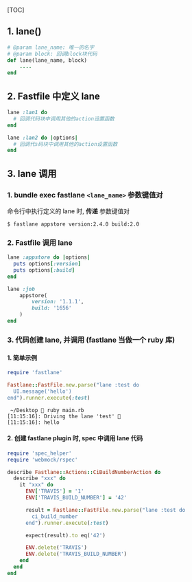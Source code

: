 [TOC]



## 1. lane()

```ruby
# @param lane_name: 唯一的名字
# @param block: 回调block块代码
def lane(lane_name, block)
	....
end
```



## 2. Fastfile 中定义 lane

```ruby
lane :lan1 do
  # 回调代码块中调用其他的action设置函数
end

lane :lan2 do |options|
  # 回调代s码块中调用其他的action设置函数
end
```



## 3. lane 调用

### 1. bundle exec fastlane `<lane_name>` 参数键值对

命令行中执行定义的 lane 时, **传递** 参数键值对

```
$ fastlane appstore version:2.4.0 build:2.0
```

### 2. Fastfile 调用 lane

```ruby
lane :appstore do |options|
  puts options[:version]
  puts options[:build]
end

lane :job
	appstore(
		version: '1.1.1',
		build: '1656'
	)
end
```

### 3. 代码创建 lane, 并调用 (fastlane 当做一个 ruby 库)

#### 1. 简单示例

```ruby
require 'fastlane'

Fastlane::FastFile.new.parse("lane :test do
  UI.message('hello')
end").runner.execute(:test)
```

```
 ~/Desktop  ruby main.rb
[11:15:16]: Driving the lane 'test' 🚀
[11:15:16]: hello
```

#### 2. 创建 fastlane plugin 时, spec 中调用 lane 代码

```ruby
require 'spec_helper'
require 'webmock/rspec'

describe Fastlane::Actions::CiBuildNumberAction do
  describe "xxx" do
    it "xxx" do
      ENV['TRAVIS'] = '1'
      ENV['TRAVIS_BUILD_NUMBER'] = '42'

      result = Fastlane::FastFile.new.parse("lane :test do
        ci_build_number
      end").runner.execute(:test)

      expect(result).to eq('42')

      ENV.delete('TRAVIS')
      ENV.delete('TRAVIS_BUILD_NUMBER')
    end
  end
end
```

